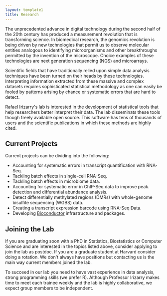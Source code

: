 ```yaml
---
layout: template1
title: Research
---
```


The unprecedented advance in digital technology during the second half
of the 20th century has produced a measurement revolution that is
transforming science. In biomedical research, the genomics revolution
is being driven by new technologies that permit us to observe
molecular entities analogous to identifying microorganisms and other
breakthroughs permitted by the invention of the microscope.
Choice examples of these technologies are next
generation sequencing (NGS) and microarrays.

Scientific fields that have traditionally relied upon simple data
analysis techniques have been turned on their heads by these
technologies. Interpreting information extracted from these
massive and complex datasets requires sophisticated statistical
methodology as one can easily be fooled by patterns arising by chance
or systematic errors that are hard to detect. 

Rafael Irizarry's lab is interested in the development of
statistical tools that help researchers better interpret their
data. The lab disseminats these tools though freely available open
source. This software has tens of
thousands of users and the scientific publications in which these
methods are highly cited.

## Current Projects

Current projects can be dividing into the following:

- Accounting for systematic errors in transcript quantification with RNA-Seq.
- Tackling batch effects in single-cell RNA-Seq.
- Tackling batch effects in microbiome data.
- Accounting for systematic error in ChIP-Seq data to improve peak.
  detection and differential abundance analysis.
- Detect differentially methylated regions (DMRs) with 
whole-genome bisulfite sequencing (WGBS) data.
- Creating a transcript expression barcode using RNA-Seq Data.
- Developing [Bioconductor](http://www.bioconductor.org)
infrastructure and packages.

## Joining the Lab

If you are graduating soon with a PhD in Statistics, Biostatistics or Computer
Science and are interested in the topics listed above, consider applying to join
the lab as postdoc. If you are a graduate student at Harvard consider
doing a rotation. We don't always have positions but contacting us is
the main way current members joined the lab.

To succeed in our lab you need to have vast experience in data
analysis, strong programming skills (we prefer R). Although Professor
Irizarry makes time to meet each trainee weekly and the lab is highly
collaborative, we expect group members to be independent.



